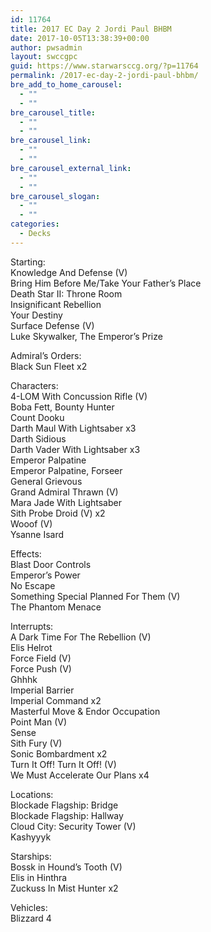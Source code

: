 ```yaml
---
id: 11764
title: 2017 EC Day 2 Jordi Paul BHBM
date: 2017-10-05T13:38:39+00:00
author: pwsadmin
layout: swccgpc
guid: https://www.starwarsccg.org/?p=11764
permalink: /2017-ec-day-2-jordi-paul-bhbm/
bre_add_to_home_carousel:
  - ""
  - ""
bre_carousel_title:
  - ""
  - ""
bre_carousel_link:
  - ""
  - ""
bre_carousel_external_link:
  - ""
  - ""
bre_carousel_slogan:
  - ""
  - ""
categories:
  - Decks
---
```

Starting:  
Knowledge And Defense (V)  
Bring Him Before Me/Take Your Father&#8217;s Place  
Death Star II: Throne Room  
Insignificant Rebellion  
Your Destiny  
Surface Defense (V)  
Luke Skywalker, The Emperor&#8217;s Prize 

Admiral&#8217;s Orders:  
Black Sun Fleet x2

Characters:  
4-LOM With Concussion Rifle (V)  
Boba Fett, Bounty Hunter  
Count Dooku  
Darth Maul With Lightsaber x3  
Darth Sidious  
Darth Vader With Lightsaber x3  
Emperor Palpatine  
Emperor Palpatine, Forseer  
General Grievous  
Grand Admiral Thrawn (V)  
Mara Jade With Lightsaber  
Sith Probe Droid (V) x2  
Wooof (V)  
Ysanne Isard

Effects:  
Blast Door Controls  
Emperor&#8217;s Power  
No Escape  
Something Special Planned For Them (V)  
The Phantom Menace

Interrupts:  
A Dark Time For The Rebellion (V)  
Elis Helrot  
Force Field (V)  
Force Push (V)  
Ghhhk  
Imperial Barrier  
Imperial Command x2  
Masterful Move & Endor Occupation  
Point Man (V)  
Sense  
Sith Fury (V)  
Sonic Bombardment x2  
Turn It Off! Turn It Off! (V)  
We Must Accelerate Our Plans x4

Locations:  
Blockade Flagship: Bridge  
Blockade Flagship: Hallway  
Cloud City: Security Tower (V)  
Kashyyyk

Starships:  
Bossk in Hound&#8217;s Tooth (V)  
Elis in Hinthra  
Zuckuss In Mist Hunter x2

Vehicles:  
Blizzard 4
